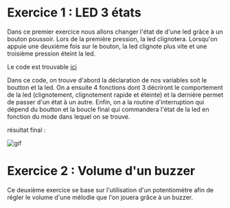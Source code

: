 # Exercice 1 : LED 3 états
Dans ce premier exercice nous allons changer l'état de d'une led grâce à un bouton poussoir. Lors de la première pression, la led clignotera. Lorsqu'on appuie une deuxième fois sur le bouton, la led clignote plus vite et une troisième pression éteint la led.

Le code est trouvable [ici](LED_3_States)

Dans ce code, on trouve d'abord la déclaration de nos variables soit le boutton et la led. On a ensuite 4 fonctions dont 3 décriront le comportement de la led (clignotement, clignotement rapide et éteinte) et la dernière permet de passer d'un état à un autre. Enfin, on a la routine d'interruption qui dépend du boutton et la boucle final qui commandera l'état de la led en fonction du mode dans lequel on se trouve.

résultat final :

![gif](https://github.com/HEPL-Dosogne/smartcities/blob/main/GPIO/MicrosoftTeams-video.gif)


# Exercice 2 : Volume d'un buzzer
Ce deuxième exercice se base sur l'utilisation d'un potentiomètre afin de régler le volume d'une mélodie que l'on jouera grâce à un buzzer.
